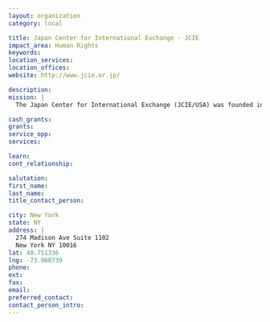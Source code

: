 ```yaml
---
layout: organization
category: local

title: Japan Center for International Exchange - JCIE
impact_area: Human Rights
keywords: 
location_services: 
location_offices: 
website: http://www.jcie.or.jp/

description: 
mission: |
  The Japan Center for International Exchange (JCIE/USA) was founded in 1975 as a 501(c)(3) tax-exempt nonprofit organization. JCIE/USA is the North American affiliate of JCIE/Japan, one of the few truly independent think tanks in the field of international affairs in Japan. Located in New York City, JCIE/USA conducts political exchange programs for leading American and Japanese policymakers, carries out policy research and dialogue projects on pressing international issues, and works to promote a greater understanding of civil society and philanthropy in Japan and the Asia Pacific region.

cash_grants: 
grants: 
service_opp: 
services: 

learn: 
cont_relationship: 

salutation: 
first_name: 
last_name: 
title_contact_person: 

city: New York
state: NY
address: |
  274 Madison Ave Suite 1102    
  New York NY 10016
lat: 40.751336
lng: -73.980739
phone: 
ext: 
fax: 
email: 
preferred_contact: 
contact_person_intro: 
---
```

